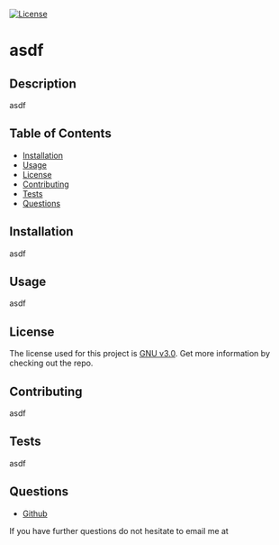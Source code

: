 
  [![License](https://img.shields.io/badge/License-GPLv3-blue.svg)](https://www.gnu.org/licenses/gpl-3.0)
  # asdf
  ## Description
  asdf
  ## Table of Contents
  * [Installation](#installation)
  * [Usage](#usage)
  * [License](#license)
  * [Contributing](#contributing)
  * [Tests](#tests)
  * [Questions](#questions)
  ## Installation
  asdf
  ## Usage
  asdf
  ## License
  The license used for this project is [GNU v3.0](https://www.gnu.org/licenses/gpl-3.0). Get more information by checking out the repo.
  ## Contributing
  asdf
  ## Tests
  asdf
  ## Questions
  * [Github](https://github.com/)

  If you have further questions do not hesitate to email me at 
